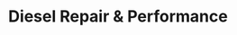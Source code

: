 ---
title: "Diesel Repair & Performance"
url: /parker/diesel-repair-und-performance/
shop: Autowerkstatt
---